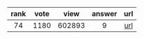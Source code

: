 
| rank | vote | view | answer | url |
|:-:|:-:|:-:|:-:|:-:|
|74|1180|602893|9| [url](http://stackoverflow.com/questions/610883/how-to-know-if-an-object-has-an-attribute-in-python) |
